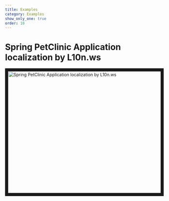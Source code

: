 ```yaml
---
title: Examples
category: Examples
show_only_one: true
order: 10
---
```


Spring PetClinic Application localization by L10n.ws
=============

<a href="http://www.youtube.com/watch?feature=player_embedded&v=7K5orsmBsko
" target="_blank"><img src="http://img.youtube.com/vi/7K5orsmBsko/0.jpg" 
alt="Spring PetClinic Application localization by L10n.ws" width="700" height="400" border="10" /></a>